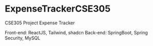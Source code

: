 # ExpenseTrackerCSE305
 CSE305 Project Expense Tracker

Front-end: ReactJS, Tailwind, shadcn
Back-end: SpringBoot, Spring Security, MySQL